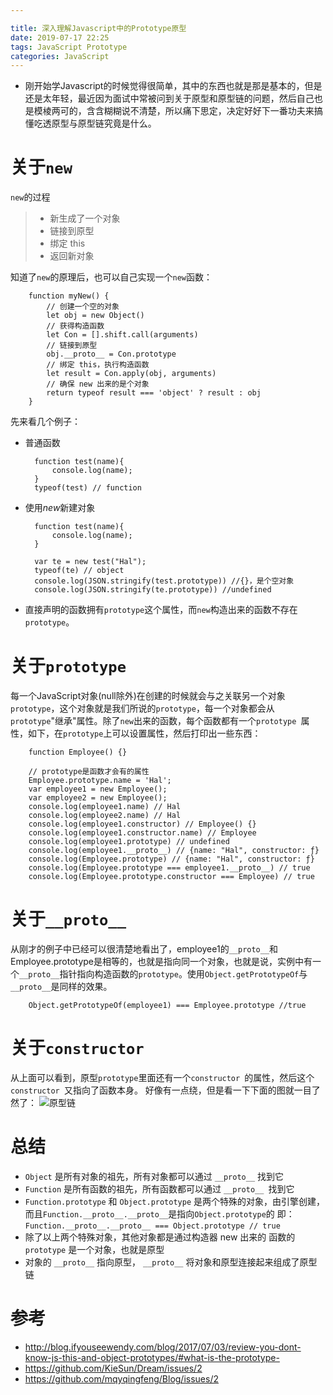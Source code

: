 ```yaml
---

title: 深入理解Javascript中的Prototype原型
date: 2019-07-17 22:25
tags: JavaScript Prototype
categories: JavaScript
---
```


- 刚开始学Javascript的时候觉得很简单，其中的东西也就是那是基本的，但是还是太年轻，最近因为面试中常被问到关于原型和原型链的问题，然后自己也是模棱两可的，含含糊糊说不清楚，所以痛下思定，决定好好下一番功夫来搞懂吃透原型与原型链究竟是什么。

# 关于`new`

`new`的过程

>- 新生成了一个对象
>- 链接到原型
>- 绑定 this
>- 返回新对象

知道了`new`的原理后，也可以自己实现一个`new`函数：

	
		function myNew() {
			// 创建一个空的对象
			let obj = new Object()
			// 获得构造函数
			let Con = [].shift.call(arguments)
			// 链接到原型
			obj.__proto__ = Con.prototype
			// 绑定 this，执行构造函数
			let result = Con.apply(obj, arguments)
			// 确保 new 出来的是个对象
			return typeof result === 'object' ? result : obj
		}
	
<!--more-->

先来看几个例子：
- 普通函数
	

		function test(name){
		    console.log(name);  
		}
		typeof(test) // function
	
- 使用*new*新建对象
	

		function test(name){
		    console.log(name);  
		}

		var te = new test("Hal");
		typeof(te) // object
		console.log(JSON.stringify(test.prototype)) //{}，是个空对象
		console.log(JSON.stringify(te.prototype)) //undefined
	
- 直接声明的函数拥有`prototype`这个属性，而`new`构造出来的函数不存在`prototype`。

# 关于`prototype`

每一个JavaScript对象(null除外)在创建的时候就会与之关联另一个对象  `prototype`，这个对象就是我们所说的`prototype`，每一个对象都会从`prototype`"继承"属性。除了`new`出来的函数，每个函数都有一个`prototype `属性，如下，在`prototype`上可以设置属性，然后打印出一些东西：
	

		function Employee() {}

		// prototype是函数才会有的属性
		Employee.prototype.name = 'Hal';
		var employee1 = new Employee();
		var employee2 = new Employee();
		console.log(employee1.name) // Hal
		console.log(employee2.name) // Hal
		console.log(employee1.constructor) // Employee() {}
		console.log(employee1.constructor.name) // Employee
		console.log(employee1.prototype) // undefined
		console.log(employee1.__proto__) // {name: "Hal", constructor: ƒ}
		console.log(Employee.prototype) // {name: "Hal", constructor: ƒ}
		console.log(Employee.prototype === employee1.__proto__) // true
		console.log(Employee.prototype.constructor === Employee) // true
	
# 关于`__proto__`

从刚才的例子中已经可以很清楚地看出了，employee1的`__proto__`和Employee.prototype是相等的，也就是指向同一个对象，也就是说，实例中有一个`__proto__`指针指向构造函数的`prototype`。使用`Object.getPrototypeOf`与`__proto__`是同样的效果。
	

		Object.getPrototypeOf(employee1) === Employee.prototype //true
	

# 关于`constructor `

从上面可以看到，原型`prototype`里面还有一个`constructor `的属性，然后这个`constructor `又指向了函数本身。
好像有一点绕，但是看一下下面的图就一目了然了：
![原型链](https://upload-images.jianshu.io/upload_images/1741029-f6343d487e11fe0a.png?imageMogr2/auto-orient/strip%7CimageView2/2/w/1240)

# 总结
- `Object` 是所有对象的祖先，所有对象都可以通过 `__proto__` 找到它
- `Function` 是所有函数的祖先，所有函数都可以通过 `__proto__ `找到它
- `Function.prototype` 和 `Object.prototype` 是两个特殊的对象，由引擎创建，而且`Function.__proto__.__proto__`是指向`Object.prototype`的
即：
```Function.__proto__.__proto__ === Object.prototype // true```
- 除了以上两个特殊对象，其他对象都是通过构造器 new 出来的
函数的 `prototype` 是一个对象，也就是原型
- 对象的 `__proto__` 指向原型， `__proto__` 将对象和原型连接起来组成了原型链

# 参考
- http://blog.ifyouseewendy.com/blog/2017/07/03/review-you-dont-know-js-this-and-object-prototypes/#what-is-the-prototype-
- https://github.com/KieSun/Dream/issues/2
- https://github.com/mqyqingfeng/Blog/issues/2